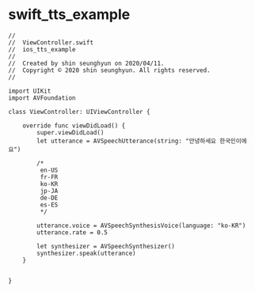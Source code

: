 # swift_tts_example


    //
    //  ViewController.swift
    //  ios_tts_example
    //
    //  Created by shin seunghyun on 2020/04/11.
    //  Copyright © 2020 shin seunghyun. All rights reserved.
    //

    import UIKit
    import AVFoundation

    class ViewController: UIViewController {

        override func viewDidLoad() {
            super.viewDidLoad()
            let utterance = AVSpeechUtterance(string: "안녕하세요 한국인이에요")
            
            /*
             en-US
             fr-FR
             ko-KR
             jp-JA
             de-DE
             es-ES
             */
            
            utterance.voice = AVSpeechSynthesisVoice(language: "ko-KR")
            utterance.rate = 0.5

            let synthesizer = AVSpeechSynthesizer()
            synthesizer.speak(utterance)
        }


    }
